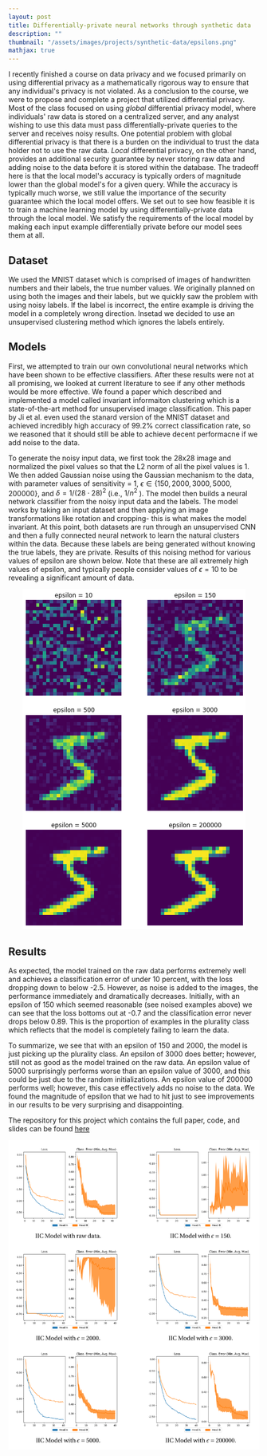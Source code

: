 ```yaml
---
layout: post
title: Differentially-private neural networks through synthetic data
description: ""
thumbnail: "/assets/images/projects/synthetic-data/epsilons.png"
mathjax: true
---
```


I recently finished a course on data privacy and we focused primarily
on using differential privacy as a mathematically rigorous way to
ensure that any individual's privacy is not violated. As a conclusion
to the course, we were to propose and complete a project that utilized
differential privacy. Most of the class focused on using _global_
differential privacy model, where individuals' raw data is stored on a
centralized server, and any analyst wishing to use this data must pass
differentially-private queries to the server and receives noisy
results. One potential problem with global differential privacy is
that there is a burden on the individual to trust the data holder not
to use the raw data. _Local_ differential privacy, on the other hand,
provides an additional security guarantee by never storing raw data
and adding noise to the data before it is stored within the database.
The tradeoff here is that the local model's accuracy is typically
orders of magnitude lower than the global model's for a given query.
While the accuracy is typically much worse, we still value the
importance of the security guarantee which the local model offers. We
set out to see how feasible it is to train a machine learning model by
using differentially-private data through the local model. We satisfy
the requirements of the local model by making each input example
differentially private before our model sees them at all.

## Dataset

We used the MNIST dataset which is comprised of images of handwritten
numbers and their labels, the true number values. We originally
planned on using both the images and their labels, but we quickly saw
the problem with using noisy labels. If the label is incorrect, the
entire example is driving the model in a completely wrong direction.
Insetad we decided to use an unsupervised clustering method which
ignores the labels entirely.

## Models

First, we attempted to train our own convolutional neural networks
which have been shown to be effective classifiers. After these results
were not at all promising, we looked at current literature to see if
any other methods would be more effective. We found a paper which
described and implemented a model called invariant informaiton
clustering which is a state-of-the-art method for unsupervised image
classification. This paper by Ji et al. even used the stanard version
of the MNIST dataset and achieved incredibly high accuracy of 99.2%
correct classification rate, so we reasoned that it should still be
able to achieve decent performacne if we add noise to the data.

To generate the noisy input data, we first took the 28x28 image and
normalized the pixel values so that the L2 norm of all the pixel
values is 1. We then added Gaussian noise using the Gaussian mechanism
to the data, with parameter values of sensitivity = 1, $\epsilon \in
\{150, 2000, 3000, 5000, 200000\}$, and $\delta = 1/(28 \cdot 28)^2$
(i.e., $1/n^2$ ). The model then builds a neural network classifier
from the noisy input data and the labels. The model works by taking an
input dataset and then applying an image transformations like rotation
and cropping- this is what makes the model invariant. At this point,
both datasets are run through an unsupervised CNN and then a fully
connected neural network to learn the natural clusters within the
data. Because these labels are being generated without knowing the
true labels, they are private. Results of this noising method for
various values of epsilon are shown below. Note that these are all
extremely high values of epsilon, and typically people consider values
of $\epsilon=10$ to be revealing a significant amount of data.

<p align="center"> 
<img src="/assets/images/projects/synthetic-data/epsilons-full.png" alt="Noised data with various epsilons">
</p>

## Results

As expected, the model trained on the raw data performs extremely well
and achieves a classification error of under 10 percent, with the loss
dropping down to below -2.5. However, as noise is added to the images,
the performance immediately and dramatically decreases. Initially,
with an epsilon of 150 which seemed reasonable (see noised examples
above) we can see that the loss bottoms out at -0.7 and the
classification error never drops below 0.89. This is the proportion of
examples in the plurality class which reflects that the model is
completely failing to learn the data.

To summarize, we see that with an epsilon of 150 and 2000, the model
is just picking up the plurality class. An epsilon of 3000 does
better; however, still not as good as the model trained on the raw
data. An epsilon value of 5000 surprisingly performs worse than an
epsilon value of 3000, and this could be just due to the random
initializations. An epsilon value of 200000 performs well; however,
this case effectively adds no noise to the data. We found the
magnitude of epsilon that we had to hit just to see improvements in
our results to be very surprising and disappointing.

The repository for this project which contains the full paper, code,
and slides can be found
[here](https://github.com/maxfieldEland/dp_nueral_nets)

![IIC results with various epsilons](/assets/images/projects/synthetic-data/iic-results.png)
